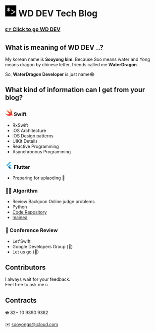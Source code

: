 # <img src="/images/logo.png" width="36" height="36"> WD DEV Tech Blog 

### [👉 Click to go WD DEV](http://dev-wd.github.io)

## What is meaning of WD DEV ..?
My korean name is __Sooyong kim__. Because Soo means water and Yong means dragon by chinese letter, friends called me __WaterDragon__. 

So, __WaterDragon Developer__ is just name😂 


## What kind of information can I get from your blog?  



### <img src="/images/readme/swift.png" width="24" height="24"> Swift

- RxSwift
- iOS Architecture
- iOS Design patterns
- UIKit Details
- Reactive Programming
- Asynchronous Programming

### <img src="/images/readme/flutter.png" width="24" height="24">  Flutter

- Preparing for uplaoding 🥚

### 👨‍💻 Algorithm

- Review Backjoon Online judge problems
- Python
- [Code Repository](https://github.com/dev-wd/boj-python-solved)
- [mainea](https://www.acmicpc.net/user/mainea)


### 📌 Conference Review

- Let'Swift
- Google Developers Group (🥚)
- Let us go (🥚)


## Contributors 

I always wait for your feedback.  
Feel free to ask me☺️

## Contracts

☎️ 82+ 10 9390 9382
 
✉️ sooyongs@icloud.com



